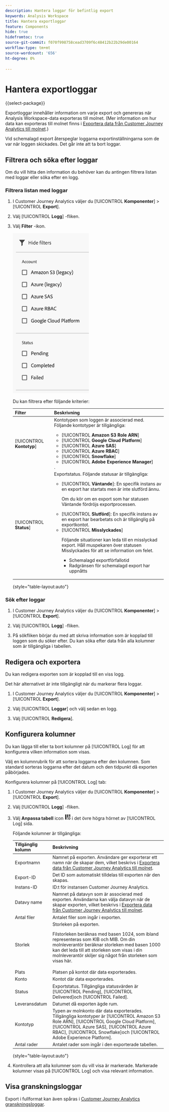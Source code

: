 ```yaml
---
description: Hantera loggar för befintlig export
keywords: Analysis Workspace
title: Hantera exportloggar
feature: Components
hide: true
hidefromtoc: true
source-git-commit: f070f998758cead3709f6c48412b22b29de00164
workflow-type: tm+mt
source-wordcount: '656'
ht-degree: 0%

---
```


# Hantera exportloggar

{{select-package}}

Exportloggar innehåller information om varje export och genereras när Analysis Workspace-data exporteras till molnet. (Mer information om hur data kan exporteras till molnet finns i [Exportera data från Customer Journey Analytics till molnet](/help/analysis-workspace/export/export-cloud.md).)

Vid schemalagd export återspeglar loggarna exportinställningarna som de var när loggen skickades. Det går inte att ta bort loggar.

## Filtrera och söka efter loggar

Om du vill hitta den information du behöver kan du antingen filtrera listan med loggar eller söka efter en logg.

### Filtrera listan med loggar

1. I Customer Journey Analytics väljer du [!UICONTROL **Komponenter**] > [!UICONTROL **Export**].

1. Välj [!UICONTROL **Logg**] -fliken.

1. Välj **Filter** -ikon.

   ![Filterinformation](assets/export-log-filters.png)

   Du kan filtrera efter följande kriterier:

   | Filter | Beskrivning |
   |---------|----------|
   | [!UICONTROL **Kontotyp**] | Kontotypen som loggen är associerad med. Följande kontotyper är tillgängliga: <ul><li>[!UICONTROL **Amazon S3 Role ARN**]</li><li>[!UICONTROL **Google Cloud Platform**]</li><li>[!UICONTROL **Azure SAS**]</li><li>[!UICONTROL **Azure RBAC**]</li><li>[!UICONTROL **Snowflake**]</li><li>[!UICONTROL **Adobe Experience Manager**]</li></ul>. |
   | [!UICONTROL **Status**] | Exportstatus. Följande statusar är tillgängliga: <ul><li>[!UICONTROL **Väntande**]: En specifik instans av en export har startats men är inte slutförd ännu.<p>Om du kör om en export som har statusen Väntande fördröjs exportprocessen.</p></li><li>[!UICONTROL **Slutförd**]: En specifik instans av en export har bearbetats och är tillgänglig på exportkontot.</li><li>[!UICONTROL **Misslyckades**]<p>Följande situationer kan leda till en misslyckad export. Håll muspekaren över statusen Misslyckades för att se information om felet. <ul><li>Schemalagd exportförfallotid</li><li>Radgränsen för schemalagd export har uppnåtts </li></ul> </p></li></ul> |

   {style="table-layout:auto"}

### Sök efter loggar

1. I Customer Journey Analytics väljer du [!UICONTROL **Komponenter**] > [!UICONTROL **Export**].

1. Välj [!UICONTROL **Logg**] -fliken.

1. På sökfliken börjar du med att skriva information som är kopplad till loggen som du söker efter. Du kan söka efter data från alla kolumner som är tillgängliga i tabellen.

<!-- removed for MVP: Retry an export You can re-run the export associated with the selected log, using the data as it was on the day the log was originally exported. This is useful when selecting a log that show a failed export or when selecting a log that was accidentally deleted. 

Retrying an export that has a status of Pending will delay the export process.

This option is not available when selecting multiple logs. -->

<!-- 1. In Customer Journey Analytics, select [!UICONTROL **Components**] > [!UICONTROL **Exports**].

1. Select the [!UICONTROL **Logs**] tab, then select a log.

1. Select [!UICONTROL **Retry**]. -->

## Redigera och exportera

Du kan redigera exporten som är kopplad till en viss logg.

Det här alternativet är inte tillgängligt när du markerar flera loggar.

1. I Customer Journey Analytics väljer du [!UICONTROL **Komponenter**] > [!UICONTROL **Export**].

1. Välj [!UICONTROL **Loggar**] och välj sedan en logg.

   <!-- add screenshot? -->

1. Välj [!UICONTROL **Redigera**].

## Konfigurera kolumner

Du kan lägga till eller ta bort kolumner på [!UICONTROL Log] för att konfigurera vilken information som visas.

Välj en kolumnrubrik för att sortera loggarna efter den kolumnen. Som standard sorteras loggarna efter det datum och den tidpunkt då exporten påbörjades.

Konfigurera kolumner på [!UICONTROL Log] tab:

1. I Customer Journey Analytics väljer du [!UICONTROL **Komponenter**] > [!UICONTROL **Export**].

1. Välj [!UICONTROL **Logg**] -fliken.

1. Välj **Anpassa tabell** icon ![anpassa tabell](assets/customize-table-icon.png) i det övre högra hörnet av [!UICONTROL Log] sida.

   Följande kolumner är tillgängliga:

   | Tillgänglig kolumn | Beskrivning |
   |---------|----------|
   | Exportnamn | Namnet på exporten. Användare ger exporterar ett namn när de skapar dem, vilket beskrivs i [Exportera data från Customer Journey Analytics till molnet](/help/analysis-workspace/export/export-cloud.md). |
   | Export-ID | Det ID som automatiskt tilldelas till exporten när den skapas. <!-- True? --> |
   | Instans-ID | ID:t för instansen Customer Journey Analytics. <!-- True? --> |
   | Datavy name | Namnet på datavyn som är associerad med exporten. Användarna kan välja datavyn när de skapar exporten, vilket beskrivs i [Exportera data från Customer Journey Analytics till molnet](/help/analysis-workspace/export/export-cloud.md). |
   | Antal filer | Antalet filer som ingår i exporten. |
   | Storlek | Storleken på exporten.<p>Filstorleken beräknas med basen 1024, som ibland representeras som KIB och MIB. Om din molnleverantör beräknar storleken med basen 1000 kan det leda till att storleken som visas i din molnleverantör skiljer sig något från storleken som visas här.</p> |
   | Plats | Platsen på kontot där data exporterades. |
   | Konto | Kontot där data exporterades. |
   | Status | Exportstatus. Tillgängliga statusvärden är [!UICONTROL Pending], [!UICONTROL Delivered]och [!UICONTROL Failed]. |
   | Leveransdatum | Datumet då exporten ägde rum. |
   | Kontotyp | Typen av molnkonto där data exporterades. Tillgängliga kontotyper är [!UICONTROL Amazon S3 Role ARN], [!UICONTROL Google Cloud Platform], [!UICONTROL Azure SAS], [!UICONTROL Azure RBAC], [!UICONTROL Snowflake]och [!UICONTROL Adobe Experience Platform]. |
   | Antal rader | Antalet rader som ingår i den exporterade tabellen. |

   {style="table-layout:auto"}

1. Kontrollera att alla kolumner som du vill visa är markerade. Markerade kolumner visas på [!UICONTROL Log] och visa relevant information.

## Visa granskningsloggar

Export i fullformat kan även spåras i [Customer Journey Analytics granskningsloggar](/help/privacy/audit-log.md). <!-- Need to see what the Component Type for full-table export will be and add it here. Also, under "Event type captured by audit logs" there would be a new event type called "Full-table export". 4 actions would be "Create, Delete, Edit, Export" and "API_Request"? Also information about the locations. Probably have a different component for the location credentials.-->